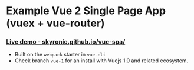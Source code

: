 # Example Vue 2 Single Page App (vuex + vue-router)

### [Live demo - skyronic.github.io/vue-spa/](https://skyronic.github.io/vue-spa/)

* Built on the `webpack` starter in `vue-cli`
* Check branch `vue-1` for an install with Vuejs 1.0 and related ecosystem.

